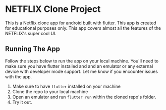 # NETFLIX Clone Project
This is a Netflix clone app for android built with flutter. This app is created for educational purposes only. This app covers almost all the features of the NETFLIX's super cool UI.

## Running The App
Follow the steps below to run the app on your local machine.
You'll need to make sure you have flutter installed and and an emulator or 
any external device with developer mode support.
Let me know if you encounter issues with the app.

1. Make sure to have `flutter` installed on your machine
2. Clone the repo to your local machine
3. Open an emulator and run `flutter run` within the cloned repo's folder.
4. Try it out.



